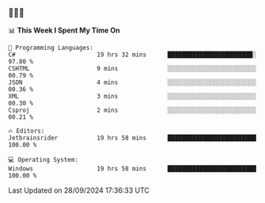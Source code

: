 ### 👋👋👋
<!--START_SECTION:waka-->
📊 **This Week I Spent My Time On** 

```text
💬 Programming Languages: 
C#                       19 hrs 32 mins      ████████████████████████░   97.80 % 
CSHTML                   9 mins              ░░░░░░░░░░░░░░░░░░░░░░░░░   00.79 % 
JSON                     4 mins              ░░░░░░░░░░░░░░░░░░░░░░░░░   00.36 % 
XML                      3 mins              ░░░░░░░░░░░░░░░░░░░░░░░░░   00.30 % 
Csproj                   2 mins              ░░░░░░░░░░░░░░░░░░░░░░░░░   00.21 % 

🔥 Editors: 
Jetbrainsrider           19 hrs 58 mins      █████████████████████████   100.00 % 

💻 Operating System: 
Windows                  19 hrs 58 mins      █████████████████████████   100.00 % 
```


 Last Updated on 28/09/2024 17:36:33 UTC
<!--END_SECTION:waka-->
